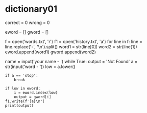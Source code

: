 ﻿# dictionary01
correct = 0
wrong = 0

eword = []
gword = []

f = open('words.txt', 'r')
f1 = open('history.txt', 'a')
for line in f:
    line = line.replace('-', '\n').split()
    word1 = str(line[0])
    word2 = str(line[1])
    eword.append(word1)
    gword.append(word2)

name = input('your name - ')
while True:
    output = 'Not Found'
    a = str(input('word - '))
    low = a.lower()

    if a == 'stop':
        break

    if low in eword:
        i = eword.index(low)
        output = gword[i]
    f1.write(f'{a}\n')
    print(output)
